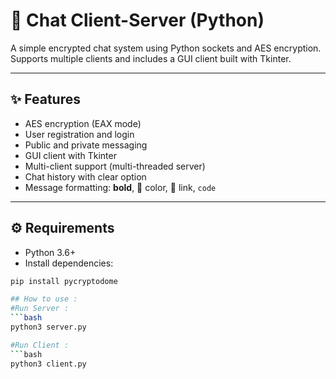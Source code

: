 # 🔐 Chat Client-Server (Python)

A simple encrypted chat system using Python sockets and AES encryption. Supports multiple clients and includes a GUI client built with Tkinter.

---

## ✨ Features

- AES encryption (EAX mode)
- User registration and login
- Public and private messaging
- GUI client with Tkinter
- Multi-client support (multi-threaded server)
- Chat history with clear option
- Message formatting: **bold**, 🎨 color, 🔗 link, `code`

---

## ⚙️ Requirements

- Python 3.6+
- Install dependencies:

```bash
pip install pycryptodome

## How to use :
#Run Server :
```bash
python3 server.py

#Run Client :
```bash
python3 client.py
